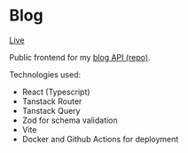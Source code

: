 # Blog

[Live](https://blog.ulus.uk)

Public frontend for my [blog API (repo)](https://github.com/veotaar/blog-api).

Technologies used:

- React (Typescript)
- Tanstack Router
- Tanstack Query
- Zod for schema validation
- Vite
- Docker and Github Actions for deployment
